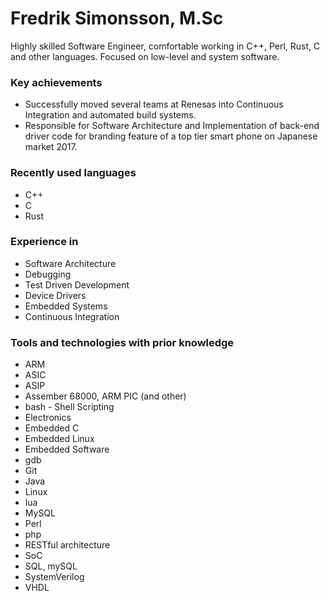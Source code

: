 # Fredrik Simonsson, M.Sc
Highly skilled Software Engineer, comfortable working in C++, Perl, Rust, C and other languages. Focused on low-level and system software.
### Key achievements
*  Successfully moved several teams at Renesas into Continuous Integration and automated build systems.
*  Responsible for Software Architecture and Implementation of back-end driver code for branding feature of a top tier smart phone on Japanese market 2017.

### Recently used languages
* C++
* C
* Rust

### Experience in

* Software Architecture
* Debugging
* Test Driven Development
* Device Drivers
* Embedded Systems
* Continuous Integration

### Tools and technologies with prior knowledge
* ARM
* ASIC 
* ASIP
* Assember 68000, ARM PIC (and other)
* bash - Shell Scripting
* Electronics 
* Embedded C 
* Embedded Linux 
* Embedded Software 
* gdb
* Git 
* Java
* Linux  
* lua
* MySQL 
* Perl
* php
* RESTful architecture
* SoC
* SQL, mySQL
* SystemVerilog
* VHDL
